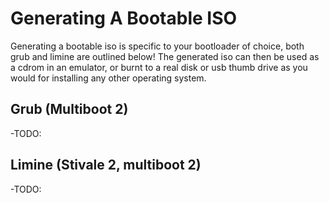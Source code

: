 # Generating A Bootable ISO
Generating a bootable iso is specific to your bootloader of choice, both grub and limine are outlined below!
The generated iso can then be used as a cdrom in an emulator, or burnt to a real disk or usb thumb drive as you would for installing any other operating system.

## Grub (Multiboot 2)
-TODO:

## Limine (Stivale 2, multiboot 2)
-TODO:
